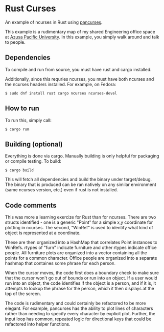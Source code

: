 Rust Curses
===========

An example of ncurses in Rust using [pancurses](https://github.com/ihalila/pancurses).  

This example is a rudimentary map of my shared Engineering office space at [Azusa Pacific University](https://apu.edu).  In this example, you simply walk around and talk to people.

## Dependencies

To compile and run from source, you must have rust and cargo installed.

Additionally, since this requries ncurses, you must have both ncurses and the ncurses headers installed.  For example, on Fedora:

`$ sudo dnf install rust cargo ncurses ncurses-devel`

## How to run

To run this, simply call:

`$ cargo run`

## Building (optional)

Everything is done via cargo.  Manually building is only helpful for packaging or compile testing.  To build:

`$ cargo build`

This will fetch all dependencies and build the binary under target/debug.  The binary that is produced can be ran natively on any similar environment (same ncurses version, etc.) even if rust is not installed.

## Code comments

This was more a learning exercize for Rust than for ncurses.  There are two structs identified - one is a generic "Point" for a simple x,y coordinate for plotting in ncurses.  The second, "WinRef" is used to identify what kind of object is represented at a coordinate.

These are then organized into a HashMap that correlates Point instances to WinRefs.  rtypes of "furn" indicate furniture and other rtypes indicate office people.  All furniture plots are organized into a vector containing all the points for a common character.  Office people are organized into a separate hashmap that containes some phrase for each person.

When the cursor moves, the code first does a boundary check to make sure that the cursor won't go out of bounds or run into an object.  If a user would run into an object, the code identifies if the object is a person, and if it is, it attempts to lookup the phrase for the person, which it then displays at the top of the screen.

The code is rudimentary and could certainly be refactored to be more elegant.  For example, pancurses has the ability to plot lines of characters rather than needing to specify every character by explicit plot.  Further, the input loop has common, repeated logic for directional keys that could be refactored into helper functions.
